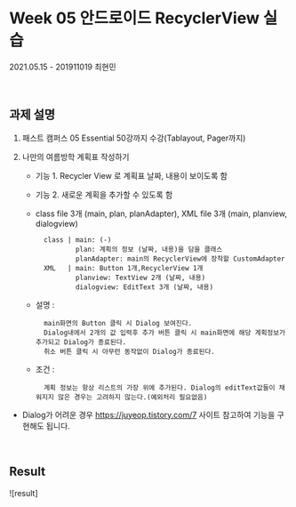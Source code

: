 # Week 05 안드로이드 RecyclerView 실습

2021.05.15 - 201911019 최현민

<br>

## 과제 설명

1. 패스트 캠퍼스 05 Essential 50강까지 수강(Tablayout, Pager까지)

2. 나만의 여름방학 계획표 작성하기

   - 기능 1. Recycler View 로 계획표 날짜, 내용이 보이도록 함

   - 기능 2. 새로운 계획을 추가할 수 있도록 함

   - class file 3개 (main, plan, planAdapter), XML file 3개 (main, planview, dialogview)

     ```
       class | main: (-)
               plan: 계획의 정보 (날짜, 내용)을 담을 클래스
               planAdapter: main의 RecyclerView에 장착할 CustomAdapter
       XML   | main: Button 1개,RecyclerView 1개
               planview: TextView 2개 (날짜, 내용)
               dialogview: EditText 3개 (날짜, 내용)
     ```

   - 설명 :

     ```
       main화면의 Button 클릭 시 Dialog 보여진다.
       Dialog내에서 2개의 값 입력후 추가 버튼 클릭 시 main화면에 해당 계획정보가 추가되고 Dialog가 종료된다.
       취소 버튼 클릭 시 아무런 동작없이 Dialog가 종료된다.
     ```

   - 조건 :

     ```
       계획 정보는 항상 리스트의 가장 위에 추가된다. Dialog의 editText값들이 채워지지 않은 경우는 고려하지 않는다.(예외처리 필요없음)
     ```

- Dialog가 어려운 경우 https://juyeop.tistory.com/7 사이트 참고하여 기능을 구현해도 됩니다.

<br>

## Result

![result]

